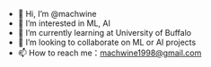 - 👋 Hi, I’m @machwine
- 👀 I’m interested in ML, AI
- 🌱 I’m currently learning at University of Buffalo
- 💞️ I’m looking to collaborate on ML or AI projects
- 📫 How to reach me：machwine1998@gmail.com

<!---
machwine/machwine is a ✨ special ✨ repository because its `README.md` (this file) appears on your GitHub profile.
You can click the Preview link to take a look at your changes.
--->
